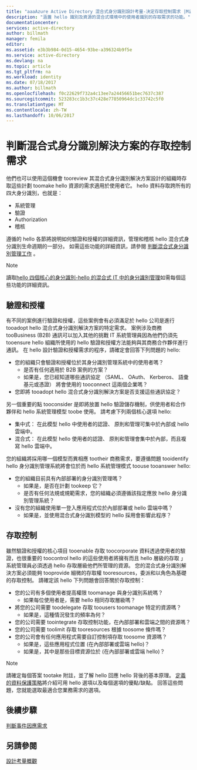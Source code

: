 ```yaml
---
title: "aaaAzure Active Directory 混合式身分識別設計考量-決定存取控制需求 |Microsoft 文件"
description: "涵蓋 hello 識別及資源的混合式環境中的使用者識別的存取需求的功能。"
documentationcenter: 
services: active-directory
author: billmath
manager: femila
editor: 
ms.assetid: e3b3b984-0d15-4654-93be-a396324b9f5e
ms.service: active-directory
ms.devlang: na
ms.topic: article
ms.tgt_pltfrm: na
ms.workload: identity
ms.date: 07/18/2017
ms.author: billmath
ms.openlocfilehash: f0c22629f732a4c13ee7a24456651bec7637c387
ms.sourcegitcommit: 523283cc1b3c37c428e77850964dc1c33742c5f0
ms.translationtype: MT
ms.contentlocale: zh-TW
ms.lasthandoff: 10/06/2017
---
```

# <a name="determine-access-control-requirements-for-your-hybrid-identity-solution"></a>判斷混合式身分識別解決方案的存取控制需求
他們也可以使用這個機會 tooreview 其混合式身分識別解決方案設計的組織時存取這些計劃 toomake hello 資源的需求適用於使用者它。 hello 資料存取跨所有的四大身分識別，也就是：

* 系統管理
* 驗證
* Authorization
* 稽核

遵循的 hello 各節將說明如何驗證和授權的詳細資訊，管理和稽核 hello 混合式身分識別生命週期的一部分。 如需這些功能的詳細資訊，請參閱 [判斷混合式身分識別管理工作](active-directory-hybrid-identity-design-considerations-hybrid-id-management-tasks.md) 。

> [!NOTE]
> 讀取[hello 四個核心的身分識別-hello 的混合式 IT 中的身分識別管理](http://social.technet.microsoft.com/wiki/contents/articles/15530.the-four-pillars-of-identity-identity-management-in-the-age-of-hybrid-it.aspx)如需每個這些功能的詳細資訊。
> 
> 

## <a name="authentication-and-authorization"></a>驗證和授權
有不同的案例進行驗證和授權，這些案例會有必須滿足於 hello 公司是進行 tooadopt hello 混合式身分識別解決方案的特定需求。 案例涉及商務 tooBusiness (B2B) 通訊可以加入其他的挑戰 IT 系統管理員因為他們仍須先 tooensure hello 組織所使用的 hello 驗證和授權方法能夠與其商務合作夥伴進行通訊。 在 hello 設計驗證和授權需求的程序，請確定會回答下列問題的 hello:

* 您的組織只會驗證和授權位於其身分識別管理系統中的使用者嗎？
  * 是否有任何適用於 B2B 案例的方案？
  * 如果是，您已經知道哪些通訊協定 （SAML、 OAuth、 Kerberos、 語彙基元或憑證） 將會使用的 tooconnect 這兩個企業嗎？
* 您即將 tooadopt hello 混合式身分識別解決方案是否支援這些通訊協定？

另一個重要的點 tooconsider 是即將放置 hello 驗證儲存機制，供使用者和合作夥伴和 hello 系統管理模型 toobe 使用。 請考慮下列兩個核心選項 hello:

* 集中式： 在此模型 hello 中使用者的認證、 原則和管理可集中於內部或 hello 雲端中。
* 混合式： 在此模型 hello 使用者的認證、 原則和管理會集中於內部，而且複寫 hello 雲端中。

您的組織將採用哪一個模型而異相應 tootheir 商務需求，要遵循問題 tooidentify hello 身分識別管理系統將會位於而 hello 系統管理模式 toouse tooanswer hello:

* 您的組織目前具有內部部署的身分識別管理嗎？
  * 如果是，是否在計劃 tookeep 它？
  * 是否有任何法規或規範需求，您的組織必須遵循該指定應放 hello 身分識別管理系統？
* 沒有您的組織使用單一登入應用程式位於內部部署或 hello 雲端中嗎？
  * 如果是，並使用混合式身分識別模型的 hello 採用會影響此程序？

## <a name="access-control"></a>存取控制
雖然驗證和授權的核心項目 tooenable 存取 toocorporate 資料透過使用者的驗證，也很重要的 toocontrol hello 的這些使用者將擁有而且 hello 層級的存取 」 系統管理員必須透過 hello 存取層級他們所管理的資源。 您的混合式身分識別解決方案必須能夠 tooprovide 細微的存取權 tooresources，委派和以角色為基礎的存取控制。 請確定該 hello 下列問題會回答關於存取控制：

* 您的公司有多個使用者提高權限 toomanage 與身分識別系統嗎？
  * 如果每位使用者是，需要 hello 相同存取層級嗎？
* 將您的公司需要 toodelegate 存取 toousers toomanage 特定的資源嗎？
  * 如果是，這種情況發生的頻率為何？
* 您的公司需要 toointegrate 存取控制功能，在內部部署和雲端之間的資源嗎？
* 您的公司需要 toolimit 存取 tooresources 根據 toosome 條件嗎？
* 您的公司會有任何應用程式需要自訂控制項存取 toosome 資源嗎？
  * 如果是，這些應用程式位置 (在內部部署或雲端 hello)？
  * 如果是，其中是那些目標資源位於 (在內部部署或雲端 hello)？

> [!NOTE]
> 請確定每個答案 tootake 附註，並了解 hello 回應 hello 背後的基本原理。 [定義的資料保護策略](active-directory-hybrid-identity-design-considerations-data-protection-strategy.md)將介紹可用 hello 選項以及每個選項的優點/缺點。  回答這些問題，您就能選取最適合您業務需求的選項。
> 
> 

## <a name="next-steps"></a>後續步驟
[判斷事件因應需求](active-directory-hybrid-identity-design-considerations-incident-response-requirements.md)

## <a name="see-also"></a>另請參閱
[設計考量概觀](active-directory-hybrid-identity-design-considerations-overview.md)

